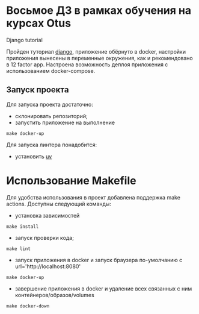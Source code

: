 # Восьмое ДЗ в рамках обучения на курсах Otus

Django tutorial

Пройден туториал [django](https://docs.djangoproject.com/en/5.0/intro/tutorial01/), приложение обёрнуто в docker,
настройки приложения вынесены в переменные окружения, как и рекомендовано в 12 factor app. Настроена возможность деплоя 
приложения с использованием docker-compose.

## Запуск проекта

Для запуска проекта достаточно:

- склонировать репозиторий;
- запустить приложение на выполнение

```shell
make docker-up
```

Для запуска линтера понадобится:

- установить [uv](https://docs.astral.sh/uv/getting-started/installation/getting-started/installation/)

# Использование Makefile

Для удобства использования в проект добавлена поддержка make actions. Доступны следующий команды:

- установка зависимостей
```shell
make install
```
 - запуск проверки кода;
```shell
make lint
```
- запуск приложения в docker и запуск браузера по-умолчанию с url='http://localhost:8080'
```shell
make docker-up
```
- завершение приложения в docker и удаление всех связанных с ним контейнеров/образов/volumes
```shell
make docker-down
```